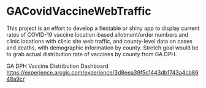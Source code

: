 # GACovidVaccineWebTraffic
This project is an effort to develop a flextable or shiny app to display current rates of COVID-19 vaccine location-based allotment/order numbers and clinic locations with clinic site web traffic, and county-level data on cases and deaths, with demographic information by county. Stretch goal would be to grab actual distribution rate of vaccines by county from GA DPH. 



GA DPH Vaccine Distribution Dashboard
https://experience.arcgis.com/experience/3d8eea39f5c1443db1743a4cb8948a9c/

